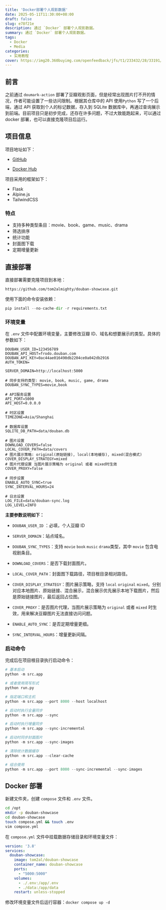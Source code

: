 ```yaml
---
title: 'Docker部署个人观影数据'
date: 2025-05-11T11:30:00+08:00
draft: false
slug: e78f21e
description: 通过 `Docker` 部署个人观影数据。
summary: 通过 `Docker` 部署个人观影数据。
tags:
  - Docker
  - Media
categories:
  - 实用教程
cover: https://img20.360buyimg.com/openfeedback/jfs/t1/233432/28/33191/114102/68203833F56899525/956e7bef40214a89.webp
---
```




## 前言

之前通过 `doumark-action` 部署了豆瓣观影页面，但是经常出现图片打不开的情况，作者可能设置了一些访问限制。根据其仓库中的 API 使用`Python` 写了一个后端，通过 API 获取到个人的标记数据，存入到 SQLite 数据库中，再通过查询展示到前端。目前项目只是初步完成，还存在许多问题，不过大致能跑起来，可以通过 docker 部署，也可以直接克隆项目后运行。

## 项目信息

项目地址如下：

- [GitHub](https://github.com/tom2almighty/douban-showcase)

- [Docker Hub](https://hub.docker.com/r/tom2al/douban-showcase)

项目采用的框架如下：

- Flask
- Alpine.js
- TailwindCSS

### 特点

- 支持多种类型条目：movie、book、game、music、drama
- 筛选排序
- 统计功能
- 封面图下载
- 定期增量更新

## 直接部署

直接部署需要克隆项目到本地：

```git
https://github.com/tom2almighty/douban-showcase.git
```

使用下面的命令安装依赖：

```python
pip install --no-cache-dir -r requirements.txt
```

### 环境变量

在 `.env` 文件中配置环境变量，主要修改豆瓣 ID、域名和想要展示的类型。具体的参数如下：

```
DOUBAN_USER_ID=123456789
DOUBAN_API_HOST=frodo.douban.com
DOUBAN_API_KEY=0ac44ae016490db2204ce0a042db2916
AUTH_TOKEN= 

SERVER_DOMAIN=http://localhost:5000

# 同步支持的类型: movie, book, music, game, drama
DOUBAN_SYNC_TYPES=movie,book  

# API服务设置
API_PORT=5000
API_HOST=0.0.0.0

# 时区设置
TIMEZONE=Asia/Shanghai

# 数据库设置
SQLITE_DB_PATH=data/douban.db

# 图片设置
DOWNLOAD_COVERS=false
LOCAL_COVER_PATH=data/covers
# 图片展示策略: original(原始链接), local(本地缓存), mixed(混合模式)
COVER_DISPLAY_STRATEGY=mixed
# 图片代理设置 当图片展示策略为 original 或者 mixed时生效
COVER_PROXY=false

# 同步设置
ENABLE_AUTO_SYNC=true
SYNC_INTERVAL_HOURS=24

# 日志设置
LOG_FILE=data/douban-sync.log
LOG_LEVEL=INFO
```

**主要参数说明如下：**

- `DOUBAN_USER_ID` ：必填，个人豆瓣 ID
- `SERVER_DOMAIN`：站点域名。
- `DOUBAN_SYNC_TYPES`：支持 `movie` `book` `music` `drama`类型，其中 `movie` 包含电视剧条目。

- `DOWNLOAD_COVERS`：是否下载封面图片。
- `LOCAL_COVER_PATH`：封面图下载路径，项目根目录相对路径。
- `COVER_DISPLAY_STRATEGY`：图片展示策略，支持 `local` `original` `mixed`。分别对应本地图片、原始链接、混合展示，混合展示优先展示本地下载图片，然后是原始链接图片，最后返回占位图。
- `COVER_PROXY`：是否图片代理，当图片展示策略为 `original` 或者 `mixed` 时生效，用来解决豆瓣图片无法直接访问问题。
- `ENABLE_AUTO_SYNC`：是否定期增量更细。
- `SYNC_INTERVAL_HOURS`：增量更新间隔。

### 启动命令

完成后在项目根目录执行启动命令：

```python
# 基本启动
python -m src.app

# 或者使用简写形式
python run.py

# 指定端口和主机
python -m src.app --port 8000 --host localhost

# 启动时执行全量同步
python -m src.app --sync

# 启动时执行增量同步
python -m src.app --sync-incremental

# 启动时同步封面图片
python -m src.app --sync-images

# 清除统计数据缓存
python -m src.app --clear-cache

# 组合使用
python -m src.app --port 8000 --sync-incremental --sync-images
```

## Docker 部署

新建文件夹，创建 `compose` 文件和 `.env` 文件。

```bash
cd /opt
mkdir -p douban-showcase
cd douban-showcase
touch compose.yml && touch .env
vim compose.yml
```

在 `compose.yml` 文件中挂载数据存储目录和环境变量文件：

```yaml
version: '3.8'
services:
  douban-showcase:
    image: tom2al/douban-showcase
    container_name: douban-showcase
    ports:
      - "5000:5000"
    volumes:
      - ./.env:/app/.env
      - ./data:/app/data
    restart: unless-stopped
```

修改环境变量文件后运行容器：`docker compose up -d`

